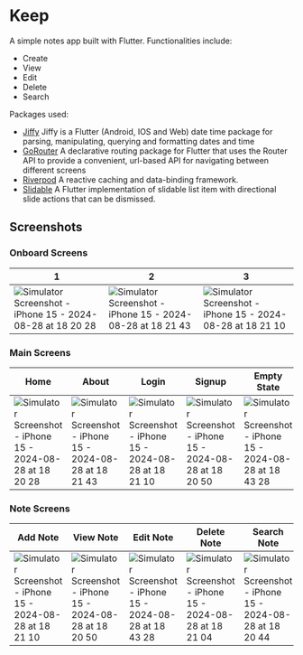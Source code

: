 # Keep

A simple notes app built with Flutter.
Functionalities include:
- Create
- View
- Edit
- Delete
- Search

Packages used:
- [Jiffy](https://pub.dev/packages/jiffy) Jiffy is a Flutter (Android, IOS and Web) date time package for parsing, manipulating, querying and formatting dates and time
- [GoRouter](https://pub.dev/packages/go_router) A declarative routing package for Flutter that uses the Router API to provide a convenient, url-based API for navigating between different screens
- [Riverpod](https://pub.dev/packages/flutter_riverpod) A reactive caching and data-binding framework. 
- [Slidable](https://pub.dev/packages/flutter_slidable) A Flutter implementation of slidable list item with directional slide actions that can be dismissed.

## Screenshots

### Onboard Screens
| 1 | 2 | 3 |
|----------|----------|----------|
![Simulator Screenshot - iPhone 15 - 2024-08-28 at 18 20 28](https://github.com/user-attachments/assets/fc622358-7dec-4d64-a211-2ca36646abdb) | ![Simulator Screenshot - iPhone 15 - 2024-08-28 at 18 21 43](https://github.com/user-attachments/assets/9a6c15e2-ea4e-4e73-a93d-fcd42dc07f28) | ![Simulator Screenshot - iPhone 15 - 2024-08-28 at 18 21 10](https://github.com/user-attachments/assets/a424b627-2da1-4190-a286-6ebbd29a1f5b)

### Main Screens
| Home | About | Login | Signup | Empty State | Error State |
|----------|----------|----------|----------|----------|----------|
![Simulator Screenshot - iPhone 15 - 2024-08-28 at 18 20 28](https://github.com/user-attachments/assets/fc622358-7dec-4d64-a211-2ca36646abdb) | ![Simulator Screenshot - iPhone 15 - 2024-08-28 at 18 21 43](https://github.com/user-attachments/assets/9a6c15e2-ea4e-4e73-a93d-fcd42dc07f28) | ![Simulator Screenshot - iPhone 15 - 2024-08-28 at 18 21 10](https://github.com/user-attachments/assets/a424b627-2da1-4190-a286-6ebbd29a1f5b) | ![Simulator Screenshot - iPhone 15 - 2024-08-28 at 18 20 50](https://github.com/user-attachments/assets/b7fa587e-8f94-4699-bbe1-2583571eadd3) | ![Simulator Screenshot - iPhone 15 - 2024-08-28 at 18 43 28](https://github.com/user-attachments/assets/ed00a353-8269-4e36-a24f-baad62c03a3a) | ![Simulator Screenshot - iPhone 15 - 2024-08-28 at 18 21 04](https://github.com/user-attachments/assets/ab960cde-b1c5-4f76-af09-a014e4d11927) | ![Simulator Screenshot - iPhone 15 - 2024-08-28 at 18 20 44](https://github.com/user-attachments/assets/a1c493bc-d2f1-4cb7-94a9-d4324bb11613) | ![Simulator Screenshot - iPhone 15 - 2024-08-28 at 18 21 15](https://github.com/user-attachments/assets/7bc7c029-04a1-4b77-aa1b-ea8933236237)

### Note Screens
| Add Note | View Note | Edit Note | Delete Note | Search Note | Pick Color |
|----------|----------|----------|----------|----------|----------|
![Simulator Screenshot - iPhone 15 - 2024-08-28 at 18 21 10](https://github.com/user-attachments/assets/a424b627-2da1-4190-a286-6ebbd29a1f5b) | ![Simulator Screenshot - iPhone 15 - 2024-08-28 at 18 20 50](https://github.com/user-attachments/assets/b7fa587e-8f94-4699-bbe1-2583571eadd3) | ![Simulator Screenshot - iPhone 15 - 2024-08-28 at 18 43 28](https://github.com/user-attachments/assets/ed00a353-8269-4e36-a24f-baad62c03a3a) | ![Simulator Screenshot - iPhone 15 - 2024-08-28 at 18 21 04](https://github.com/user-attachments/assets/ab960cde-b1c5-4f76-af09-a014e4d11927) | ![Simulator Screenshot - iPhone 15 - 2024-08-28 at 18 20 44](https://github.com/user-attachments/assets/a1c493bc-d2f1-4cb7-94a9-d4324bb11613) | ![Simulator Screenshot - iPhone 15 - 2024-08-28 at 18 21 15](https://github.com/user-attachments/assets/7bc7c029-04a1-4b77-aa1b-ea8933236237)
